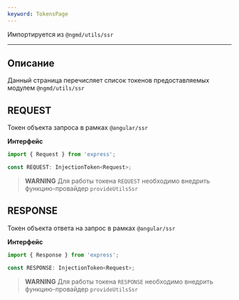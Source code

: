 ```yaml
---
keyword: TokensPage
---
```


Импортируется из `@ngmd/utils/ssr`

---

## Описание

Данный страница перечисляет список токенов предоставляемых модулем `@ngmd/utils/ssr`

## REQUEST

Токен объекта запроса в рамках `@angular/ssr` 

**Интерфейс**

```ts
import { Request } from 'express';

const REQUEST: InjectionToken<Request>;
```

> **WARNING**
> Для работы токена `REQUEST` необходимо внедрить функцию-провайдер `provideUtilsSsr`

## RESPONSE

Токен объекта ответа на запрос в рамках `@angular/ssr` 

**Интерфейс**

```ts
import { Response } from 'express';

const RESPONSE: InjectionToken<Request>;
```

> **WARNING**
> Для работы токена `RESPONSE` необходимо внедрить функцию-провайдер `provideUtilsSsr`
